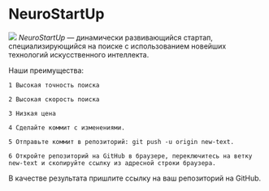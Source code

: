 # NeuroStartUp
![](https://netology-code.github.io/git-homeworks/introduction/assets/logo.png)
*NeuroStartUp* — динамически развивающийся стартап, специализирующийся на поиске с использованием новейших технологий искусственного интеллекта.

Наши преимущества:

    1 Высокая точность поиска

    2 Высокая скорость поиска

    3 Низкая цена

    4 Сделайте коммит с изменениями.

    5 Отправьте коммит в репозиторий: git push -u origin new-text.

    6 Откройте репозиторий на GitHub в браузере, переключитесь на ветку new-text и скопируйте ссылку из адресной строки браузера.

В качестве результата пришлите ссылку на ваш репозиторий на GitHub.